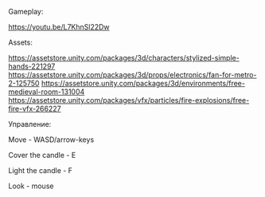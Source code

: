Gameplay:

https://youtu.be/L7KhnSl22Dw

Assets:

https://assetstore.unity.com/packages/3d/characters/stylized-simple-hands-221297
https://assetstore.unity.com/packages/3d/props/electronics/fan-for-metro-2-125750
https://assetstore.unity.com/packages/3d/environments/free-medieval-room-131004
https://assetstore.unity.com/packages/vfx/particles/fire-explosions/free-fire-vfx-266227

Управление:

Move - WASD/arrow-keys

Cover the candle - E

Light the candle - F

Look - mouse
